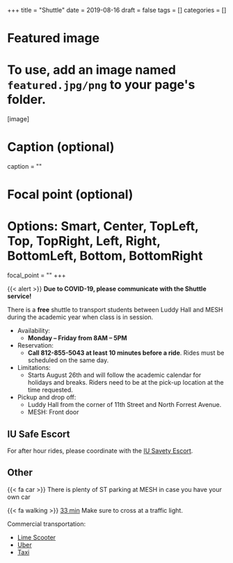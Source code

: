 +++
title = "Shuttle"
date = 2019-08-16
draft = false
tags = []
categories = []

# Featured image
# To use, add an image named `featured.jpg/png` to your page's folder. 
[image]
  # Caption (optional)
  caption = ""

  # Focal point (optional)
  # Options: Smart, Center, TopLeft, Top, TopRight, Left, Right, BottomLeft, Bottom, BottomRight
  focal_point = ""
+++

{{< alert >}} **Due to COVID-19, please communicate with the Shuttle service!**


There is a **free** shuttle to transport students between Luddy Hall and
MESH during the academic year when class is in session.

* Availability: 
  * **Monday – Friday from 8AM – 5PM** 
* Reservation: 
  * **Call 812-855-5043 at least 10 minutes before a ride**. 
  Rides must be scheduled on the same day.
* Limitations: 
  * Starts August 26th and will follow the academic calendar
    for holidays and breaks. Riders need to be at the pick-up location at
    the time requested.
* Pickup and drop off: 
  * Luddy Hall from the corner of
    11th Street and North Forrest Avenue.
  * MESH: Front door
  
## IU Safe Escort

For after hour rides, please coordinate with the 
[IU Savety Escort](https://safety.indiana.edu/).

## Other 


{{< fa car >}} There is plenty of ST parking at MESH in case you have your own car

{{< fa walking >}} [ 33 min]("https://www.google.com/maps/dir/Luddy+Hall-School+of+Informatics,+Computing,+and+Engineering,+North+Woodlawn+Avenue,+Bloomington,+IN/Integrated+Science+and+Accelerator+Technology+Hall+(ISAT),+2425+N+Milo+B+Sampson+Ln,+Bloomington,+IN+47408/@39.1819392,-86.5302594,15z/data=!4m19!4m18!1m10!1m1!1s0x886c66c6e3fb15f3:0x5ff3f26dda5a28a!2m2!1d-86.522974!2d39.172971!3m4!1m2!1d-86.519682!2d39.1859174!3s0x886c66b554060fd9:0x3a5779252a782628!1m5!1m1!1s0x886c613437918d4b:0x17d28e7c953b9d48!2m2!1d-86.5229357!2d39.1898917!3e2")
  Make sure to cross at a traffic light.
  
Commercial transportation:

* [Lime Scooter](https://www.li.me/)
* [Uber](https://www.uber.com/us/en/ride/)
* [Taxi](https://www.google.com/search?q=taxi+bloomington+in&rlz=1C5CHFA_enUS829US829&oq=taxi+bloomington+in)
